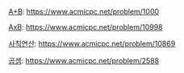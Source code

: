 [A+B](../../백준/1000_A+B.js): https://www.acmicpc.net/problem/1000

[AxB](../../백준/10998_AxB.js): https://www.acmicpc.net/problem/10998

[사칙연산](../../백준/10869_사칙연산.js): https://www.acmicpc.net/problem/10869

[곱셈](../../백준/2588_곱셈.js): https://www.acmicpc.net/problem/2588
